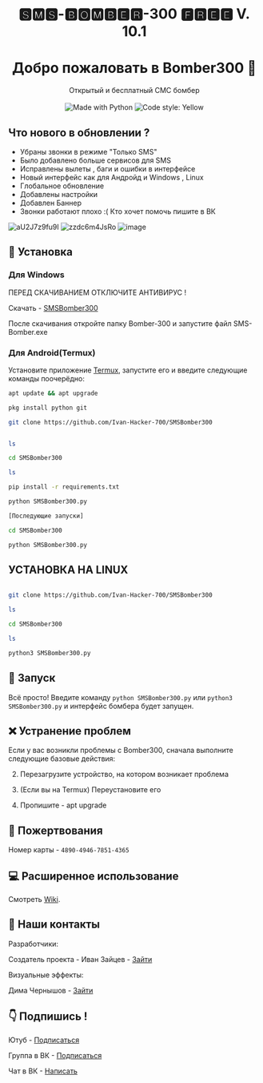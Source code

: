 <h1 align="center"> 🆂🅼🆂-🅱🅾🅼🅱🅴🆁-300 🅵🆁🅴🅴 V. 10.1 </h1>
<h1 align="center">Добро пожаловать в Bomber300 👋</h1>
<p align="center">
    Открытый и бесплатный СМС бомбер
    <br /><br />
    <img alt="Made with Python" src="https://img.shields.io/badge/Made%20with-Python-%23FFD242?logo=python&logoColor=white">
    <img alt="Code style: Yellow" src="https://img.shields.io/badge/code%20style-black-000000.svg">
</p>

## Что нового в обновлении ?
- Убраны звонки в режиме "Только SMS"
- Было добавлено больше сервисов для SMS
- Исправлены вылеты , баги и ошибки в интерфейсе 
- Новый интерфейс как для Андройд и Windows , Linux
- Глобальное обновление 
- Добавлены настройки 
- Добавлен Баннер 
- Звонки работают плохо :( Кто хочет помочь пишите в ВК 




![aU2J7z9fu9I](https://user-images.githubusercontent.com/62137835/85890270-b46af380-b7f5-11ea-8d76-5dfe30f3c16e.jpg)
![zzdc6m4JsRo](https://user-images.githubusercontent.com/62137835/85890286-bc2a9800-b7f5-11ea-9669-ad6de6fdf2a1.jpg)
![image](https://user-images.githubusercontent.com/62137835/81408459-f48eed80-9145-11ea-8abd-e99661f00660.png)


## 🚀 Установка

 <h3>Для Windows</h3>

   ПЕРЕД СКАЧИВАНИЕМ ОТКЛЮЧИТЕ АНТИВИРУС !

   Скачать - [SMSBomber300](https://yadi.sk/d/QJZjO0sQV40IZw)

   После скачивания откройте папку Bomber-300 и запустите файл SMS-Bomber.exe

 <h3>Для Android(Termux)</h3>

Установите приложение [Termux](https://play.google.com/store/apps/details?id=com.termux), запустите его и введите следующие команды поочерёдно:
   ```sh
 apt update && apt upgrade

 pkg install python git

 git clone https://github.com/Ivan-Hacker-700/SMSBomber300
 

 ls

 cd SMSBomber300

 ls

 pip install -r requirements.txt

 python SMSBomber300.py

[Последующие запуски]

 cd SMSBomber300

 python SMSBomber300.py


 ```  

    
## УСТАНОВКА НА LINUX
 ```sh

 git clone https://github.com/Ivan-Hacker-700/SMSBomber300

 ls

 cd SMSBomber300

 ls

 python3 SMSBomber300.py
 ```


## 🚩 Запуск

Всё просто! Введите команду `python SMSBomber300.py` или `python3 SMSBomber300.py` и интерфейс бомбера будет запущен. 

## ❌ Устранение проблем
Если у вас возникли проблемы с Bomber300, сначала выполните следующие базовые действия:

2. Перезагрузите устройство, на котором возникает проблема

3. (Если вы на Termux) Переустановите его

4. Пропишите - apt upgrade

## 🙏 Пожертвования 
Номер карты - `4890-4946-7851-4365`




## 💻 Расширенное использование

Смотреть [Wiki](https://github.com/Ivan-Hacker-700/SMSBomber300/wiki).

## 📝 Наши контакты 
Разработчики:
   
Создатель проекта - Иван Зайцев - [Зайти](https://vk.com/ivan_vzlom300)    
      
Визуальные эффекты:
      
Дима Чернышов - [Зайти](https://vk.com/psih.odinochka)



## 👇 Подпишись !

Ютуб - [Подписаться](https://www.youtube.com/channel/UCTftz8MsYtAE80D9Vrd20rQ?view_as=subscriber)

Группа в ВК - [Подписаться](https://vk.com/hackerpro300)

Чат в ВК - [Написать](https://vk.me/join/AJQ1dyAD2RfiLmpN0GyH3KmJ)



